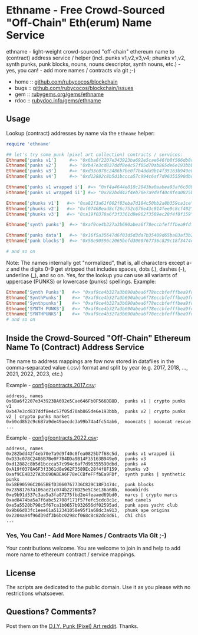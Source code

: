 # Ethname - Free Crowd-Sourced "Off-Chain" Eth(erum) Name Service

ethname - light-weight crowd-sourced "off-chain" ethereum name to (contract) address service / helper (incl. punks v1,v2,v3,v4; phunks v1,v2, synth punks, punk blocks, nouns, nouns descriptor, synth nouns, etc.)  - yes, you can! - add more names / contracts via git ;-)


* home  :: [github.com/rubycocos/blockchain](https://github.com/rubycocos/blockchain)
* bugs  :: [github.com/rubycocos/blockchain/issues](https://github.com/rubycocos/blockchain/issues)
* gem   :: [rubygems.org/gems/ethname](https://rubygems.org/gems/ethname)
* rdoc  :: [rubydoc.info/gems/ethname](http://rubydoc.info/gems/ethname)




## Usage


Lookup (contract) addresses by name via the `Ethname` helper:

``` ruby
require 'ethname'

## let's try some punk (pixel art collection) contracts / services:
Ethname['punks v1']     #=> "0x6ba6f2207e343923ba692e5cae646fb0f566db8d"
Ethname['punks v2']     #=> "0xb47e3cd837ddf8e4c57f05d70ab865de6e193bbb"
Ethname['punks v3']     #=> "0xd33c078c2486b7be0f7b4dda9b14f35163b949e0"
Ethname['punks v4']     #=> "0xd12882c8b5d1bccca57c994c6af7d96355590dbd"

Ethname['punks v1 wrapped i']  #=> "0xf4a4644e818c2843ba0aabea93af6c80b5984114"
Ethname['punks v1 wrapped ii'] #=> "0x282bdd42f4eb70e7a9d9f40c8fea0825b7f68c5d"

Ethname['phunks v1']   #=> "0xa82f3a61f002f83eba7d184c50bb2a8b359ca1ce"
Ethname['phunks v2']   #=> "0xf07468ead8cf26c752c676e43c814fee9c8cf402"
Ethname['phunks v3']   #=> "0xa19f0378a6f3f3361d8e962f3589ec28f4f8f159"

Ethname['synth punks']  #=> "0xaf9ce4b327a3b690abea6f78eccbfefffbea9fdf"

Ethname['punks data']   #=> "0x16f5a35647d6f03d5d3da7b35409d65ba03af3b2"
Ethname['punk blocks']  #=> "0x58e90596c2065befd3060767736c829c18f3474c"

# and so on
```

Note: The names internally get "normalized", that is,
all characters except a-z and the digits 0-9 get stripped
that includes spaces, dots (.), dashes (-), underline (_), and so on.
Yes, for the lookup you can use all variants of uppercase (PUNKS)
or lowercase (punks) spellings. Example:


``` ruby
Ethname['Synth Punks']   #=> "0xaf9ce4b327a3b690abea6f78eccbfefffbea9fdf"
Ethname['SynthPunks']    #=> "0xaf9ce4b327a3b690abea6f78eccbfefffbea9fdf"
Ethname['Synthpunks']    #=> "0xaf9ce4b327a3b690abea6f78eccbfefffbea9fdf"
Ethname['SYNTH PUNKS']   #=> "0xaf9ce4b327a3b690abea6f78eccbfefffbea9fdf"
Ethname['SYNTHPUNKS']    #=> "0xaf9ce4b327a3b690abea6f78eccbfefffbea9fdf"
# and so on
```



## Inside the Crowd-Sourced "Off-Chain" Ethereum Name To (Contract) Address Service

The name to address mappings are fow now stored
in datafiles in the comma-separated value (.csv) format
and split by year (e.g. 2017, 2018, ..., 2021, 2022, 2023, etc.)

Example - [config/contracts.2017.csv](config/contracts.2017.csv):

``` csv
address, names
0x6Ba6f2207e343923BA692e5Cae646Fb0F566DB8D,  punks v1 | crypto punks v1
0xb47e3cd837ddf8e4c57f05d70ab865de6e193bbb,  punks v2 | crypto punks v2 | crypto punks market
0x60cd862c9c687a9de49aecdc3a99b74a4fc54ab6,  mooncats | mooncat rescue
...
```

Example - [config/contracts.2022.csv](config/contracts.2022.csv):

``` csv
address, names
0x282bdd42f4eb70e7a9d9f40c8fea0825b7f68c5d,  punks v1 wrapped ii
0xD33c078C2486B7Be0F7B4DDa9B14F35163B949e0,  punks v3
0xd12882c8b5d1bccca57c994c6af7d96355590dbd,  punks v4
0xA19f0378A6F3f3361d8e962F3589Ec28f4f8F159,  phunks v3
0xaf9CE4B327A3b690ABEA6F78eCCBfeFFfbEa9FDf,  synth punks | synthetic punks
0x58E90596C2065BEfD3060767736C829C18F3474c,  punk blocks
0x23581767a106ae21c074b2276D25e5C3e136a68b,  moonbirds
0xe9b91d537c3aa5a3fa87275fbd2e4feaaed69bd0,  marcs | crypto marcs
0xad8474ba5a7f6abc52708f171f57fefc5cdc8c1c,  mad camels
0xe5a5520b798c5f67ca1b0657b932656df02595ad,  punk apes yacht club
0x9b66d03fc1eee61a512341058e95f1a68dc3a913,  phunk ape origins
0x2204a94f96d39df3b6bc0298cf068c8c82dc8d61,  chi chis
...
```



###  Yes, You Can! - Add More Names / Contracts Via Git ;-)

Your contributions welcome. You are welcome to join in and
help to add more name to ethereum contract / service mappings.




## License

The scripts are dedicated to the public domain.
Use it as you please with no restrictions whatsoever.


## Questions? Comments?


Post them on the [D.I.Y. Punk (Pixel) Art reddit](https://old.reddit.com/r/DIYPunkArt). Thanks.


